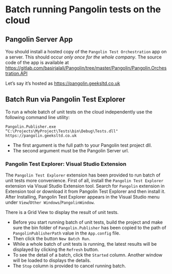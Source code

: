 # Batch running Pangolin tests on the cloud

## Pangolin Server App
You should install a hosted copy of the `Pangolin Test Orchestration` app on a server.
This should occur *only once for the whole company*.
The source code of the app is available at https://gitlab.com/basirjalali/Pangolin/tree/master/Pangolin/Pangolin.Orchestration.API 
 
Let’s say it’s hosted as https://pangolin.geeksltd.co.uk 

## Batch Run via Pangolin Test Explorer
To run a whole batch of unit tests on the cloud independently use the following command line utility:

```
Pangolin.Publisher.exe “C:\Projects\MyProject\Tests\bin\Debug\Tests.dll" https://pangolin.geeksltd.co.uk
```
 
- The first argument is the full path to your Pangolin test project dll. 
- The second argument must be the Pangolin Server url.
 
### Pangolin Test Explorer: Visual Studio Extension
The `Pangolin Test Explorer` extension has been provided to run batch of unit tests more convenience.
First of all, install the `Pangolin Test Explorer` extension via Visual Studio Extension tool.
Search for `Pangolin` extension in Extension tool or download it from Pangolin Test Explorer  and then install it.
After Installing, Pangolin Test Explorer appears in the Visual Studio menu under `View`/`Other Windows`/`PangolinWindow`. 

There is a Grid View to display the result of unit tests.

- Before you start running batch of unit tests, build the project and make sure the bin folder of `Pangolin.Publisher` has been copied to the path of `PangolinPublisherPath` value in the `App.config` file.
- Then click the button `New Batch Run`.
- While a whole batch of unit tests is running, the latest results will be displayed by clicking the `Refresh` button.
- To see the detail of a batch, click the `Started` column. Another window will be loaded to displays the details.
- The `Stop` column is provided to cancel running batch.
